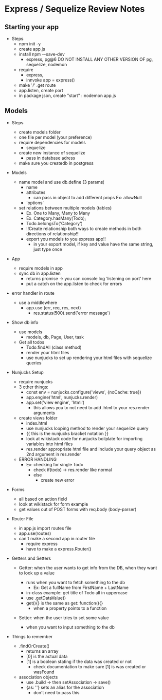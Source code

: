 # Express / Sequelize Review Notes

## Starting your app
* Steps
    * npm init -y
    * create app.js
    * install npm --save-dev
        * express, pg@6 DO NOT INSTALL ANY OTHER VERSION OF pg, sequelize, nodemon
    * require 
        * express, 
        * innvoke app = express()
    * make '/' .get route
    * app.listen, create port
    * in package json, create "start" : nodemon app.js



## Models
* Steps
    * create models folder
    * one file per model (your preference)
    * require dependencies for models
        * sequelize
    * create new instance of sequelize 
        * pass in database adress
    *  make sure you createdb in postgress


*  Models
    *  name model and use db.define (3 params)
        *  name
        *  attributes
            *  can pass in object to add different props Ex: allowNull
        * 'options'
    * set relations between multiple models (tables)
        * Ex. One to Many, Many to Many
        * Ex. Category.hasMany(Todo);
        * Todo.belongsTo('Category')
        * !!Create relationship both ways to create methods in both directions of relationship!!
        * export you models to you express app!!
            *  in your export model, if key and value have the same string, just type once
*  App
    * require models in app
    * sync db in app.listen
        *  returns promise -> you can console log 'listening on port' here
        *  put a catch on the app.listen to check for errors
*   error handler in route
    *  use a middlewhere
        *  app.use (err, req, res, next)
            *  res.status(500).send('error message')


*  Show db info
    *  use models
        *  models, db, Page, User, task
    * Get all todos
       *   Todo.findAll (class method)
       *  render your html files
       * use nunjucks to set up rendering your html files with sequelize queries

* Nunjucks Setup
    * require nunjucks
    * 3 other things:
        * const env = nunjucks.configure('views', {noCache: true})
        * app.engine('html', nunjucks.render)
        * app.set('view engine', 'html')
            * this allows you to not need to add .html to your res.render arguments
    * create views folder
        * index.html 
        * use nunjucks looping method to render your sequelize query
        * {{ this is the nunjucks bracket notation }}
        *  look at wikistack code for nunjucks boilplate for importing variables into html files
        * res.render appropriate html file and include your query object as 2nd argument in res.render
    * ERROR HANDLING
        * Ex: checking for single Todo
            * check if(todo) -> res.render like normal
            *  else
                * create new error 
* Forms
    * all based on action field
    * look at wikistack for form example
    * get values out of POST forms with req.body (body-parser)

*  Router File
    * in app.js import routes file
    * app.use(routes)
    * can't make a second app in router file
        * require express
        * have to make a express.Router()

* Getters and Setters
    * Getter: when the user wants to get info from the DB, when they want to look up a value
        * runs when you want to fetch something to the db
            * Ex: Get a fullName from FirstName + LastName
        * in-class example: get title of Todo all in uppercase
        * use .getDataValue()
        *  get(){} is the same as get: function(){}
            * when a property points to a function

    * Setter: when the user tries to set some value
        * when you want to input something to the db

* Things to remember
    * .findOrCreate()
        * returns an array
        * [0] is the actual data
        * [1] is a boolean stating if the data was created or not
            * check documentation to make sure [1] is was created or wasFound   
    * association objects
        * use .build -> then setAssociation -> save()
        * {as: ''} sets an alias for the association
            * don't need to pass this
    
    
    


        
            
    
    